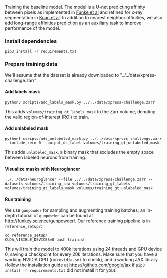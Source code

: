 Training the baseline model. The model is a U-net predicting affinity between pixels as implemented in [Funke et al](https://ieeexplore.ieee.org/abstract/document/8364622/) and refined for x-ray segmentation in [Kuan et al](https://www.nature.com/articles/s41593-020-0704-9). In addition to nearest neighbor affinities, we also add [long-range affinities prediction](https://arxiv.org/abs/1706.00120) as an auxiliary task to improve performance of the model.

### Install dependencies

`pip3 install -r requirements.txt`

### Prepare training data

We'll assume that the dataset is already downloaded to "../../data/xpress-challenge.zarr"

#### Add labels mask

`python3 scripts/add_labels_mask.py ../../data/xpress-challenge.zarr`

This adds `volumes/training_gt_labels_mask` to the Zarr volume, denoting the valid region-of-interest (ROI) to train.

#### Add unlabeled mask

`python3 scripts/add_unlabeled_mask.py ../../data/xpress-challenge.zarr --include_zero 0 --output_ds_label volumes/training_gt_unlabeled_mask`

This adds `unlabeled_mask`, a binary mask that excludes the empty space between labeled neurons from training.

#### Visualize masks with Neuroglancer

`../../data/neuroglancer --file ../../data/xpress-challenge.zarr --datasets volumes/training_raw volumes/training_gt_labels volumes/training_gt_labels_mask volumes/training_gt_unlabeled_mask`

#### Run training

We use `gunpowder` for sampling and augmenting training batches; an in-depth tutorial of `gunpowder` can be found at http://funkey.science/gunpowder/. Our reference training pipeline is in `reference_setup/`:

```
cd reference_setup/
CUDA_VISIBLE_DEVICES=0 bash train.sh
```

This will train the model to 400k iterations using 24 threads and GPU device 0, saving a checkpoint for every 20k iterations. Make sure that you have a working NVIDIA GPU (run `nvidia-smi` to check), and a working JAX library (follow the installation guide at https://github.com/google/jax if `pip3 install -r requirements.txt` did not install it for you).
